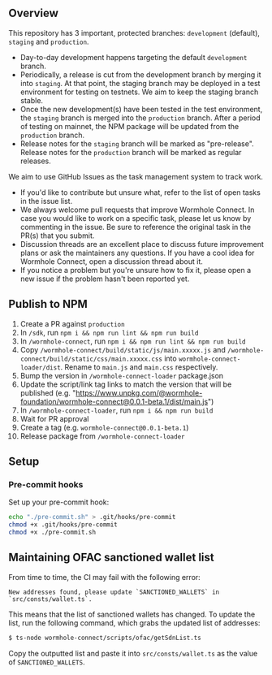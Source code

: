 ## Overview

This repository has 3 important, protected branches: `development` (default), `staging` and `production`.

- Day-to-day development happens targeting the default `development` branch.
- Periodically, a release is cut from the development branch by merging it into `staging`. At that point, the staging branch may be deployed in a test environment for testing on testnets. We aim to keep the staging branch stable.
- Once the new development(s) have been tested in the test environment, the `staging` branch is merged into the `production` branch. After a period of testing on mainnet, the NPM package will be updated from the `production` branch.
- Release notes for the `staging` branch will be marked as "pre-release". Release notes for the `production` branch will be marked as regular releases.

We aim to use GitHub Issues as the task management system to track work.

- If you'd like to contribute but unsure what, refer to the list of open tasks in the issue list.
- We always welcome pull requests that improve Wormhole Connect. In case you would like to work on a specific task, please let us know by commenting in the issue. Be sure to reference the original task in the PR(s) that you submit.
- Discussion threads are an excellent place to discuss future improvement plans or ask the maintainers any questions. If you have a cool idea for Wormhole Connect, open a discussion thread about it.
- If you notice a problem but you're unsure how to fix it, please open a new issue if the problem hasn't been reported yet.

## Publish to NPM

1. Create a PR against `production`
2. In `/sdk`, run `npm i && npm run lint && npm run build`
3. In `/wormhole-connect`, run `npm i && npm run lint && npm run build`
4. Copy `/wormhole-connect/build/static/js/main.xxxxx.js` and `/wormhole-connect/build/static/css/main.xxxxx.css` into `wormhole-connect-loader/dist`. Rename to `main.js` and `main.css` respectively.
5. Bump the version in `/wormhole-connect-loader` package.json
6. Update the script/link tag links to match the version that will be published (e.g. "https://www.unpkg.com/@wormhole-foundation/wormhole-connect@0.0.1-beta.1/dist/main.js")
7. In `/wormhole-connect-loader`, run `npm i && npm run build`
8. Wait for PR approval
9. Create a tag (e.g. `wormhole-connect@0.0.1-beta.1`)
10. Release package from `/wormhole-connect-loader`

## Setup

### Pre-commit hooks

Set up your pre-commit hook:

```bash
echo "./pre-commit.sh" > .git/hooks/pre-commit
chmod +x .git/hooks/pre-commit
chmod +x ./pre-commit.sh
```

## Maintaining OFAC sanctioned wallet list

From time to time, the CI may fail with the following error:

```
New addresses found, please update `SANCTIONED_WALLETS` in `src/consts/wallet.ts`.
```

This means that the list of sanctioned wallets has changed. To update the list, run the following command, which grabs the updated list of addresses:

```sh
$ ts-node wormhole-connect/scripts/ofac/getSdnList.ts
```

Copy the outputted list and paste it into `src/consts/wallet.ts` as the value of `SANCTIONED_WALLETS`.
